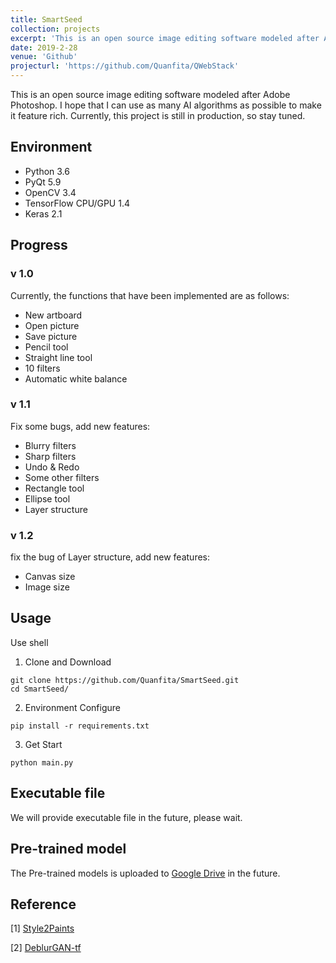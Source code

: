 ```yaml
---
title: SmartSeed
collection: projects
excerpt: 'This is an open source image editing software modeled after Adobe Photoshop. I hope that I can use as many AI algorithms as possible to make it feature rich. Currently, this project is still in production, so stay tuned.'
date: 2019-2-28
venue: 'Github'
projecturl: 'https://github.com/Quanfita/QWebStack'
---
```


This is an open source image editing software modeled after Adobe Photoshop. I hope that I can use as many AI algorithms as possible to make it feature rich. Currently, this project is still in production, so stay tuned.

## Environment

- Python 3.6
- PyQt 5.9
- OpenCV 3.4
- TensorFlow CPU/GPU 1.4
- Keras 2.1

## Progress

### v 1.0

Currently, the functions that have been implemented are as follows:

- New artboard
- Open picture
- Save picture
- Pencil tool
- Straight line tool
- 10 filters
- Automatic white balance

### v 1.1

Fix some bugs, add new features:

- Blurry filters
- Sharp filters
- Undo & Redo
- Some other filters
- Rectangle tool
- Ellipse tool
- Layer structure

### v 1.2

fix the bug of Layer structure, add new features:

- Canvas size
- Image size

## Usage

Use shell
1. Clone and Download
```shell
git clone https://github.com/Quanfita/SmartSeed.git
cd SmartSeed/
```
2. Environment Configure
```shell
pip install -r requirements.txt
```
3. Get Start
```shell
python main.py
```

## Executable file

We will provide executable file in the future, please wait.

## Pre-trained model

The Pre-trained models is uploaded to [Google Drive](https://drive.google.com/open?id=1IIernzA0viaP3rJmZCB4uO7QF077aUk0) in the future.

## Reference

[1] [Style2Paints](https://github.com/lllyasviel/style2paints)

[2] [DeblurGAN-tf](https://github.com/dongheehand/DeblurGAN-tf)